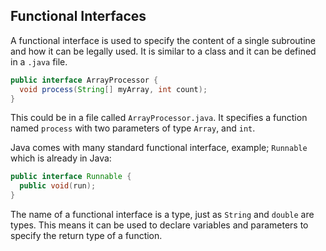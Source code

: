 ## Functional Interfaces

A functional interface is used to specify the content of a single subroutine and how it can be legally used. It is similar to a class and it can be defined in a `.java` file.

```java
public interface ArrayProcessor {
  void process(String[] myArray, int count);
}
```

This could be in a file called `ArrayProcessor.java`. It specifies a function named `process` with two parameters of type `Array`, and `int`.

Java comes with many standard functional interface, example; `Runnable` which is already in Java:

```java
public interface Runnable {
  public void(run);
}
```

The name of a functional interface is a type, just as `String` and `double` are types. This means it can be used to declare variables and parameters to specify the return type of a function.
